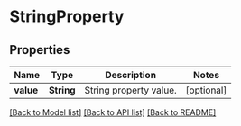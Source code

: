 # StringProperty

## Properties
Name | Type | Description | Notes
------------ | ------------- | ------------- | -------------
**value** | **String** | String property value. | [optional] 

[[Back to Model list]](../README.md#documentation-for-models) [[Back to API list]](../README.md#documentation-for-api-endpoints) [[Back to README]](../README.md)


